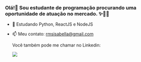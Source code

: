 ### Olá!👋 Sou estudante de programação procurando uma oportunidade de atuação no mercado. ✨👨‍💻


- 🌱 Estudando Python, ReactJS e NodeJS
- 📫 Meu contato: rmsisabella@gmail.com

  <div> 
  Você também pode me chamar no Linkedin: 
  
    <a href="https://www.linkedin.com/in/isabellacramos/-45875016a" target="_blank"><img src="https://img.shields.io/badge/-LinkedIn-%230077B5?style=for-the-badge&logo=linkedin&logoColor=white" target="_blank"></a> 
     
</div>
